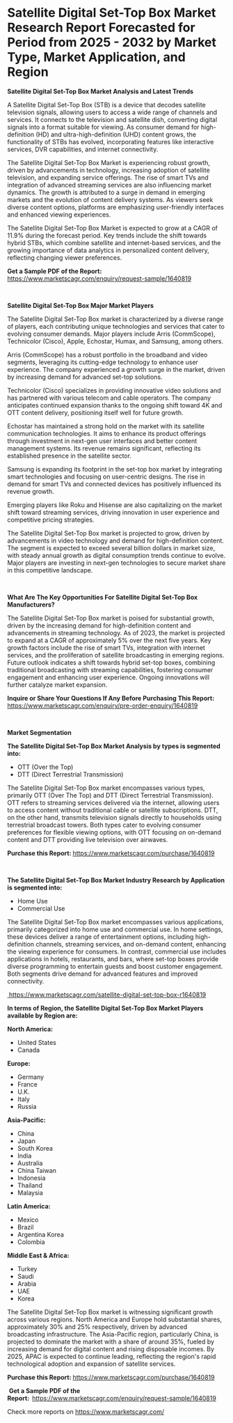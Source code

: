 <p><h1>Satellite Digital Set-Top Box Market Research Report Forecasted for Period from 2025 -  2032 by Market Type, Market Application, and Region</h1></p><p><strong>Satellite Digital Set-Top Box Market Analysis and Latest Trends</strong></p>
<p><p>A Satellite Digital Set-Top Box (STB) is a device that decodes satellite television signals, allowing users to access a wide range of channels and services. It connects to the television and satellite dish, converting digital signals into a format suitable for viewing. As consumer demand for high-definition (HD) and ultra-high-definition (UHD) content grows, the functionality of STBs has evolved, incorporating features like interactive services, DVR capabilities, and internet connectivity.</p><p>The Satellite Digital Set-Top Box Market is experiencing robust growth, driven by advancements in technology, increasing adoption of satellite television, and expanding service offerings. The rise of smart TVs and integration of advanced streaming services are also influencing market dynamics. The growth is attributed to a surge in demand in emerging markets and the  evolution of content delivery systems. As viewers seek diverse content options, platforms are emphasizing user-friendly interfaces and enhanced viewing experiences.</p><p>The Satellite Digital Set-Top Box Market is expected to grow at a CAGR of 11.9% during the forecast period. Key trends include the shift towards hybrid STBs, which combine satellite and internet-based services, and the growing importance of data analytics in personalized content delivery, reflecting changing viewer preferences.</p></p>
<p><strong>Get a Sample PDF of the Report:&nbsp;</strong> <a href="https://www.marketscagr.com/enquiry/request-sample/1640819?utm_campaign=3541&utm_medium=2&utm_source=Github&utm_content=ia&utm_term=23032025&utm_id=satellite-digital-set-top-box">https://www.marketscagr.com/enquiry/request-sample/1640819</a></p>
<p>&nbsp;</p>
<p><strong>Satellite Digital Set-Top Box Major Market Players</strong></p>
<p><p>The Satellite Digital Set-Top Box market is characterized by a diverse range of players, each contributing unique technologies and services that cater to evolving consumer demands. Major players include Arris (CommScope), Technicolor (Cisco), Apple, Echostar, Humax, and Samsung, among others.</p><p>Arris (CommScope) has a robust portfolio in the broadband and video segments, leveraging its cutting-edge technology to enhance user experience. The company experienced a growth surge in the market, driven by increasing demand for advanced set-top solutions.</p><p>Technicolor (Cisco) specializes in providing innovative video solutions and has partnered with various telecom and cable operators. The company anticipates continued expansion thanks to the ongoing shift toward 4K and OTT content delivery, positioning itself well for future growth.</p><p>Echostar has maintained a strong hold on the market with its satellite communication technologies. It aims to enhance its product offerings through investment in next-gen user interfaces and better content management systems. Its revenue remains significant, reflecting its established presence in the satellite sector.</p><p>Samsung is expanding its footprint in the set-top box market by integrating smart technologies and focusing on user-centric designs. The rise in demand for smart TVs and connected devices has positively influenced its revenue growth.</p><p>Emerging players like Roku and Hisense are also capitalizing on the market shift toward streaming services, driving innovation in user experience and competitive pricing strategies.</p><p>The Satellite Digital Set-Top Box market is projected to grow, driven by advancements in video technology and demand for high-definition content. The segment is expected to exceed several billion dollars in market size, with steady annual growth as digital consumption trends continue to evolve. Major players are investing in next-gen technologies to secure market share in this competitive landscape.</p></p>
<p>&nbsp;</p>
<p><strong>What Are The Key Opportunities For Satellite Digital Set-Top Box Manufacturers?</strong></p>
<p><p>The Satellite Digital Set-Top Box market is poised for substantial growth, driven by the increasing demand for high-definition content and advancements in streaming technology. As of 2023, the market is projected to expand at a CAGR of approximately 5% over the next five years. Key growth factors include the rise of smart TVs, integration with internet services, and the proliferation of satellite broadcasting in emerging regions. Future outlook indicates a shift towards hybrid set-top boxes, combining traditional broadcasting with streaming capabilities, fostering consumer engagement and enhancing user experience. Ongoing innovations will further catalyze market expansion.</p></p>
<p><strong>Inquire or Share Your Questions If Any Before Purchasing This Report:</strong> <a href="https://www.marketscagr.com/enquiry/pre-order-enquiry/1640819?utm_campaign=3541&utm_medium=2&utm_source=Github&utm_content=ia&utm_term=23032025&utm_id=satellite-digital-set-top-box">https://www.marketscagr.com/enquiry/pre-order-enquiry/1640819</a></p>
<p>&nbsp;</p>
<p><strong>Market Segmentation</strong></p>
<p><strong>The Satellite Digital Set-Top Box Market Analysis by types is segmented into:</strong></p>
<p><ul><li>OTT (Over the Top)</li><li>DTT (Direct Terrestrial Transmission)</li></ul></p>
<p><p>The Satellite Digital Set-Top Box market encompasses various types, primarily OTT (Over The Top) and DTT (Direct Terrestrial Transmission). OTT refers to streaming services delivered via the internet, allowing users to access content without traditional cable or satellite subscriptions. DTT, on the other hand, transmits television signals directly to households using terrestrial broadcast towers. Both types cater to evolving consumer preferences for flexible viewing options, with OTT focusing on on-demand content and DTT providing live television over airwaves.</p></p>
<p><strong>Purchase this Report:&nbsp;</strong><a href="https://www.marketscagr.com/purchase/1640819?utm_campaign=3541&utm_medium=2&utm_source=Github&utm_content=ia&utm_term=23032025&utm_id=satellite-digital-set-top-box">https://www.marketscagr.com/purchase/1640819</a></p>
<p>&nbsp;</p>
<p><strong>The Satellite Digital Set-Top Box Market Industry Research by Application is segmented into:</strong></p>
<p><ul><li>Home Use</li><li>Commercial Use</li></ul></p>
<p><p>The Satellite Digital Set-Top Box market encompasses various applications, primarily categorized into home use and commercial use. In home settings, these devices deliver a range of entertainment options, including high-definition channels, streaming services, and on-demand content, enhancing the viewing experience for consumers. In contrast, commercial use includes applications in hotels, restaurants, and bars, where set-top boxes provide diverse programming to entertain guests and boost customer engagement. Both segments drive demand for advanced features and improved connectivity.</p></p>
<p><a href="https://www.marketscagr.com/satellite-digital-set-top-box-r1640819?utm_campaign=3541&utm_medium=2&utm_source=Github&utm_content=ia&utm_term=23032025&utm_id=satellite-digital-set-top-box">&nbsp;https://www.marketscagr.com/satellite-digital-set-top-box-r1640819</a></p>
<p><strong>In terms of Region, the Satellite Digital Set-Top Box Market Players available by Region are:</strong></p>
<p>
    <p> <strong> North America: </strong>
        <ul>
            <li>United States</li>
            <li>Canada</li>
        </ul>
        </p> 
    <p> <strong> Europe: </strong>
        <ul>
            <li>Germany</li>
            <li>France</li>
            <li>U.K.</li>
            <li>Italy</li>
            <li>Russia</li>
        </ul>
        </p> 
    <p> <strong> Asia-Pacific: </strong>
        <ul>
            <li>China</li>
            <li>Japan</li>
            <li>South Korea</li>
            <li>India</li>
            <li>Australia</li>
            <li>China Taiwan</li>
            <li>Indonesia</li>
            <li>Thailand</li>
            <li>Malaysia</li>
        </ul>
        </p> 
    <p> <strong> Latin America: </strong>
        <ul>
            <li>Mexico</li>
            <li>Brazil</li>
            <li>Argentina Korea</li>
            <li>Colombia</li>
        </ul>
        </p> 
    <p> <strong> Middle East & Africa: </strong>
        <ul>
            <li>Turkey</li>
            <li>Saudi</li>
            <li>Arabia</li>
            <li>UAE</li>
            <li>Korea</li>
        </ul>
    </p>
    </p>
<p><p>The Satellite Digital Set-Top Box market is witnessing significant growth across various regions. North America and Europe hold substantial shares, approximately 30% and 25% respectively, driven by advanced broadcasting infrastructure. The Asia-Pacific region, particularly China, is projected to dominate the market with a share of around 35%, fueled by increasing demand for digital content and rising disposable incomes. By 2025, APAC is expected to continue leading, reflecting the region's rapid technological adoption and expansion of satellite services.</p></p>
<p><strong>Purchase this Report: </strong><a href="https://www.marketscagr.com/purchase/1640819?utm_campaign=3541&utm_medium=2&utm_source=Github&utm_content=ia&utm_term=23032025&utm_id=satellite-digital-set-top-box">https://www.marketscagr.com/purchase/1640819</a></p>
<p>&nbsp;<strong>Get a Sample PDF of the Report:&nbsp;&nbsp;</strong><a href="https://www.marketscagr.com/enquiry/request-sample/1640819?utm_campaign=3541&utm_medium=2&utm_source=Github&utm_content=ia&utm_term=23032025&utm_id=satellite-digital-set-top-box">https://www.marketscagr.com/enquiry/request-sample/1640819</a></p>
<p><strong></strong></p>
<p>Check more reports on <a href="https://www.marketscagr.com/?utm_campaign=3541&utm_medium=2&utm_source=Github&utm_content=ia&utm_term=23032025&utm_id=satellite-digital-set-top-box">https://www.marketscagr.com/</a></p>